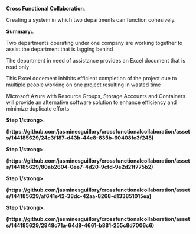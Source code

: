 <p> <strong>Cross Functional Collaboration</strong>.</p>

Creating a system in which two departments can function cohesively.

<p> <strong>Summary:</strong>.</p>

  Two departments operating under one company are working together to assist the department that is lagging behind
  
  The department in need of assistance provides an Excel document that is read only
  
  This Excel docement inhibits efficient completion of the project due to multiple people working on one project resulting in wasted time
  
  Microsoft Azure with Resource Groups, Storage Accounts and Containers will provide an alternative software solution to enhance efficiency and minimize duplicate efforts

<p> <strong>Step 1/strong>.</p>
(https://github.com/jasminesguillory/crossfunctionalcollaboration/assets/144185629/24c3f187-d43b-44e8-835b-60408fe3f245)

<p> <strong>Step 1/strong>.</p>
(https://github.com/jasminesguillory/crossfunctionalcollaboration/assets/144185629/80ab2604-0ee7-4d20-9cfd-9e2d21f775b2)

<p> <strong>Step 1/strong>.</p>
(https://github.com/jasminesguillory/crossfunctionalcollaboration/assets/144185629/af641e42-38dc-42aa-8268-d133851015ea)

<p> <strong>Step 1/strong>.</p>
(https://github.com/jasminesguillory/crossfunctionalcollaboration/assets/144185629/2948c71a-64d8-4661-b881-255c8d7006c6)


